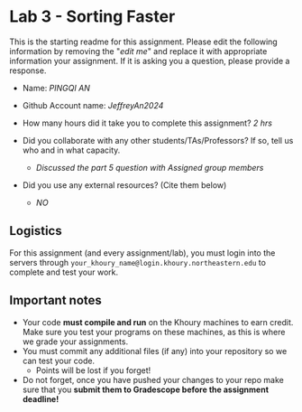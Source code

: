 # Lab 3 - Sorting Faster

This is the starting readme for this assignment.  Please edit the following information by removing the "*edit me*" and replace it with appropriate information your assignment. If it is asking you a question, please provide a response.

- Name: *PINGQI AN*
- Github Account name: *JeffreyAn2024* 

- How many hours did it take you to complete this assignment? *2 hrs*

- Did you collaborate with any other students/TAs/Professors? If so, tell us who and in what capacity.
  - *Discussed the part 5 question with Assigned group members*

- Did you use any external resources? (Cite them below)
  - *NO*

## Logistics

For this assignment (and every assignment/lab), you must login into the servers through `your_khoury_name@login.khoury.northeastern.edu` to complete and test your work. 

## Important notes

* Your code **must compile and run** on the Khoury machines to earn credit. Make sure you test your programs on these machines, as this is where we grade your assignments.
* You must commit any additional files (if any) into your repository so we can test your code.
  * Points will be lost if you forget!
* Do not forget, once you have pushed your changes to your repo make sure that you **submit them to Gradescope before the assignment deadline!**

